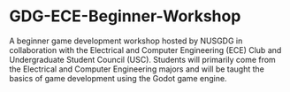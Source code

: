 # GDG-ECE-Beginner-Workshop
 A beginner game development workshop hosted by NUSGDG in collaboration with the Electrical and Computer Engineering (ECE) Club and Undergraduate Student Council (USC). Students will primarily come from the Electrical and Computer Engineering majors and will be taught the basics of game development using the Godot game engine.
